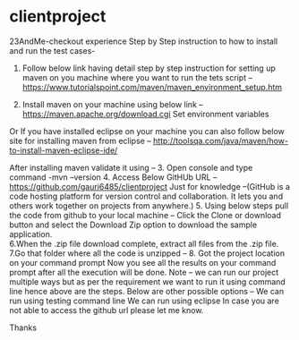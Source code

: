 # clientproject
23AndMe-checkout experience
Step by Step instruction to how to install and run the test cases-

1.	Follow below link having detail step by step instruction for setting up maven on you machine where you want to run the tets script –
 https://www.tutorialspoint.com/maven/maven_environment_setup.htm

2.	Install maven on your machine using below link –
https://maven.apache.org/download.cgi
Set environment variables

Or 
If you have installed eclipse on your machine you can also follow below site for installing maven from eclipse –
http://toolsqa.com/java/maven/how-to-install-maven-eclipse-ide/

After installing maven validate it using –
3.	Open console and type command -mvn –version
4.	Access Below GitHUb URL –
https://github.com/gauri6485/clientproject
Just for knowledge –(GitHub is a code hosting platform for version control and collaboration. It lets you and others work together on projects from anywhere.)
5.	Using below steps pull the code from github to your local machine –
Click the Clone or download button and select the Download Zip option to download the sample application.  
6.When the .zip file download complete, extract all files from the .zip file.
7.Go that folder where all the code is unzipped –
8. Got the project location on your command prompt
Now you see all the results on your command prompt after all the execution will be done.
Note – we can run our project multiple ways but as per the requirement we want to run it using command line hence above are the steps.
Below are other possible options –
We can run using testing command line
We can run using eclipse 
In case you are not able to access the github url please let me know.

Thanks






